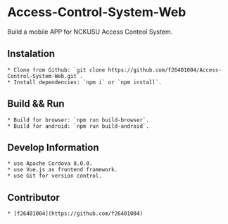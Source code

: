 # Access-Control-System-Web
Build a mobile APP for NCKUSU Access Conteol System.

## Instalation
	* Clone from Github: `git clone https://github.com/f26401004/Access-Control-System-Web.git`.
	* Install dependencies: `npm i` or `npm install`.
## Build && Run
	* Build for browser: `npm run build-browser`.
	* Build for android: `npm run build-android`.
## Develop Information
	* use Apache Cordova 8.0.0.
	* use Vue.js as frontend framework.
	* use Git for version control.
## Contributor
	* [f26401004](https://github.com/f26401004)
